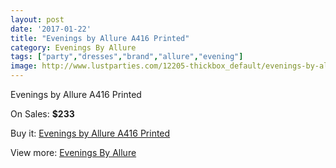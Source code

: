 ```yaml
---
layout: post
date: '2017-01-22'
title: "Evenings by Allure A416 Printed"
category: Evenings By Allure
tags: ["party","dresses","brand","allure","evening"]
image: http://www.lustparties.com/12205-thickbox_default/evenings-by-allure-a416-printed.jpg
---
```

Evenings by Allure A416 Printed

On Sales: **$233**
<a href="https://www.lustparties.com/en/evenings-by-allure/4433-evenings-by-allure-a416-printed.html"><amp-img layout="responsive" width="600" height="600" src="//www.lustparties.com/12205-thickbox_default/evenings-by-allure-a416-printed.jpg" alt="Evenings by Allure A416 Printed 0" /></a>
<a href="https://www.lustparties.com/en/evenings-by-allure/4433-evenings-by-allure-a416-printed.html"><amp-img layout="responsive" width="600" height="600" src="//www.lustparties.com/12207-thickbox_default/evenings-by-allure-a416-printed.jpg" alt="Evenings by Allure A416 Printed 1" /></a>
<a href="https://www.lustparties.com/en/evenings-by-allure/4433-evenings-by-allure-a416-printed.html"><amp-img layout="responsive" width="600" height="600" src="//www.lustparties.com/12206-thickbox_default/evenings-by-allure-a416-printed.jpg" alt="Evenings by Allure A416 Printed 2" /></a>

Buy it: [Evenings by Allure A416 Printed](https://www.lustparties.com/en/evenings-by-allure/4433-evenings-by-allure-a416-printed.html "Evenings by Allure A416 Printed")

View more: [Evenings By Allure](https://www.lustparties.com/en/23-evenings-by-allure "Evenings By Allure")